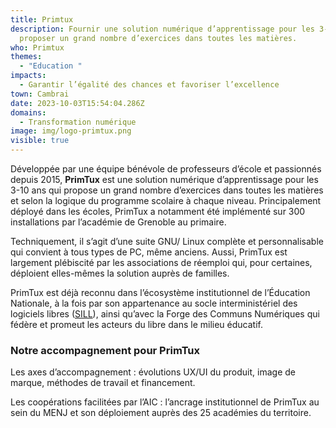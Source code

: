 ```yaml
---
title: Primtux
description: Fournir une solution numérique d’apprentissage pour les 3-10 ans et
  proposer un grand nombre d’exercices dans toutes les matières.
who: Primtux
themes:
  - "Education "
impacts:
  - Garantir l’égalité des chances et favoriser l’excellence
town: Cambrai
date: 2023-10-03T15:54:04.286Z
domains:
  - Transformation numérique
image: img/logo-primtux.png
visible: true
---
```

Développée par une équipe bénévole de professeurs d’école et passionnés depuis 2015, **PrimTux** est une solution numérique d’apprentissage pour les 3-10 ans qui propose un grand nombre d’exercices dans toutes les matières et selon la logique du programme scolaire à chaque niveau.  Principalement déployé dans les écoles, PrimTux a notamment été implémenté sur 300 installations par l’académie de Grenoble au primaire. 

Techniquement, il s’agit d’une suite GNU/ Linux complète et personnalisable qui convient à tous types de PC, même anciens. Aussi, PrimTux est largement plébiscité par les associations de réemploi qui, pour certaines, déploient elles-mêmes la solution auprès de familles.

PrimTux est déjà reconnu dans l’écosystème institutionnel de l’Éducation Nationale, à la fois par son appartenance au socle interministériel des logiciels libres ([SILL](https://code.gouv.fr/sill/readme)), ainsi qu’avec la Forge des Communs Numériques qui fédère et promeut les acteurs du libre dans le milieu éducatif. 

### Notre accompagnement pour PrimTux
Les axes d’accompagnement : évolutions UX/UI du produit, image de marque, méthodes de travail et financement. 

Les coopérations facilitées par l’AIC : l’ancrage institutionnel de PrimTux au sein du MENJ et son déploiement auprès des 25 académies du territoire.